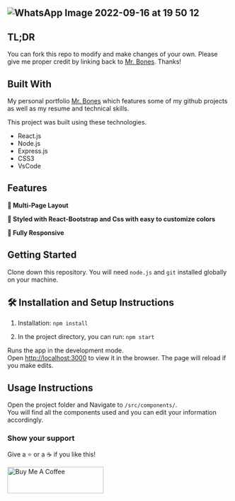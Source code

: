 ## ![WhatsApp Image 2022-09-16 at 19 50 12](https://github.com/Hotbones/portfolio/assets/105388226/08537aa3-9747-4e56-a516-33507aa61bc7)

## TL;DR

You can fork this repo to modify and make changes of your own. Please give me proper credit by linking back to [Mr. Bones](https://github.com/Hotbones/My-Portfolio). Thanks!

## Built With

My personal portfolio <a href="" target="_blank">Mr. Bones</a> which features some of my github projects as well as my resume and technical skills.<br/>

This project was built using these technologies.

- React.js
- Node.js
- Express.js
- CSS3
- VsCode

## Features

**📖 Multi-Page Layout**

**🎨 Styled with React-Bootstrap and Css with easy to customize colors**

**📱 Fully Responsive**

## Getting Started

Clone down this repository. You will need `node.js` and `git` installed globally on your machine.

## 🛠 Installation and Setup Instructions

1. Installation: `npm install`

2. In the project directory, you can run: `npm start`

Runs the app in the development mode.\
Open [http://localhost:3000](http://localhost:3000) to view it in the browser.
The page will reload if you make edits.

## Usage Instructions

Open the project folder and Navigate to `/src/components/`. <br/>
You will find all the components used and you can edit your information accordingly.

### Show your support

Give a ⭐ or a ☕ if you like this!

<a href="https://www.buymeacoffee.com/mrbones" target="_blank"><img src="https://cdn.buymeacoffee.com/buttons/v2/default-violet.png" alt="Buy Me A Coffee" height= "60px" width= "217px" ></a>
